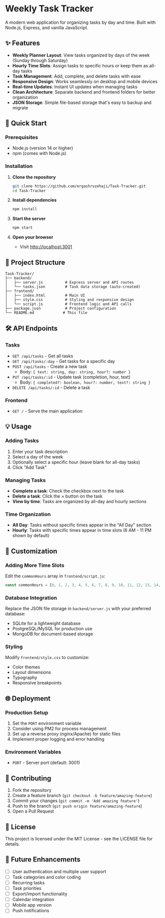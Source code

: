 # Weekly Task Tracker

A modern web application for organizing tasks by day and time. Built with Node.js, Express, and vanilla JavaScript.

## ✨ Features

- **Weekly Planner Layout**: View tasks organized by days of the week (Sunday through Saturday)
- **Hourly Time Slots**: Assign tasks to specific hours or keep them as all-day tasks
- **Task Management**: Add, complete, and delete tasks with ease
- **Responsive Design**: Works seamlessly on desktop and mobile devices
- **Real-time Updates**: Instant UI updates when managing tasks
- **Clean Architecture**: Separate backend and frontend folders for better organization
- **JSON Storage**: Simple file-based storage that's easy to backup and migrate

## 🚀 Quick Start

### Prerequisites
- Node.js (version 14 or higher)
- npm (comes with Node.js)

### Installation

1. **Clone the repository**
   ```bash
   git clone https://github.com/ergashruzehaji/Task-Tracker.git
   cd Task-Tracker
   ```

2. **Install dependencies**
   ```bash
   npm install
   ```

3. **Start the server**
   ```bash
   npm start
   ```

4. **Open your browser**
   - Visit [http://localhost:3001](http://localhost:3001)

## 📁 Project Structure

```
Task-Tracker/
├── backend/
│   ├── server.js          # Express server and API routes
│   └── tasks.json         # Task data storage (auto-created)
├── frontend/
│   ├── index.html         # Main UI
│   ├── style.css          # Styling and responsive design
│   └── script.js          # Frontend logic and API calls
├── package.json           # Project configuration
└── README.md             # This file
```

## 🛠 API Endpoints

### Tasks
- `GET /api/tasks` - Get all tasks
- `GET /api/tasks/:day` - Get tasks for a specific day
- `POST /api/tasks` - Create a new task
  - Body: `{ text: string, day: string, hour?: number }`
- `PUT /api/tasks/:id` - Update task (completion, hour, text)
  - Body: `{ completed?: boolean, hour?: number, text?: string }`
- `DELETE /api/tasks/:id` - Delete a task

### Frontend
- `GET /` - Serve the main application

## 💡 Usage

### Adding Tasks
1. Enter your task description
2. Select a day of the week
3. Optionally select a specific hour (leave blank for all-day tasks)
4. Click "Add Task"

### Managing Tasks
- **Complete a task**: Check the checkbox next to the task
- **Delete a task**: Click the × button on the task
- **View by time**: Tasks are organized by all-day and hourly sections

### Time Organization
- **All Day**: Tasks without specific times appear in the "All Day" section
- **Hourly**: Tasks with specific times appear in time slots (6 AM - 11 PM shown by default)

## 🎨 Customization

### Adding More Time Slots
Edit the `commonHours` array in `frontend/script.js`:
```javascript
const commonHours = [0, 1, 2, 3, 4, 5, 6, 7, 8, 9, 10, 11, 12, 13, 14, 15, 16, 17, 18, 19, 20, 21, 22, 23];
```

### Database Integration
Replace the JSON file storage in `backend/server.js` with your preferred database:
- SQLite for a lightweight database
- PostgreSQL/MySQL for production use
- MongoDB for document-based storage

### Styling
Modify `frontend/style.css` to customize:
- Color themes
- Layout dimensions
- Typography
- Responsive breakpoints

## 🌐 Deployment

### Production Setup
1. Set the `PORT` environment variable
2. Consider using PM2 for process management
3. Set up a reverse proxy (nginx/Apache) for static files
4. Implement proper logging and error handling

### Environment Variables
- `PORT` - Server port (default: 3001)

## 🤝 Contributing

1. Fork the repository
2. Create a feature branch (`git checkout -b feature/amazing-feature`)
3. Commit your changes (`git commit -m 'Add amazing feature'`)
4. Push to the branch (`git push origin feature/amazing-feature`)
5. Open a Pull Request

## 📄 License

This project is licensed under the MIT License - see the LICENSE file for details.

## 🎯 Future Enhancements

- [ ] User authentication and multiple user support
- [ ] Task categories and color coding
- [ ] Recurring tasks
- [ ] Task priorities
- [ ] Export/import functionality
- [ ] Calendar integration
- [ ] Mobile app version
- [ ] Push notifications